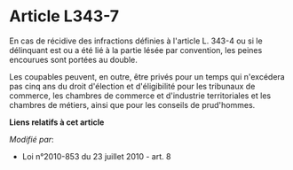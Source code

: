 # Article L343-7

En cas de récidive des infractions définies à l'article L. 343-4 ou si le délinquant est ou a été lié à la partie lésée par
convention, les peines encourues sont portées au double. 

Les coupables peuvent, en outre, être privés pour un temps qui n'excédera pas cinq ans du droit d'élection et d'éligibilité
pour les tribunaux de commerce, les      chambres de commerce et d'industrie territoriales et les chambres de métiers, ainsi
que pour les conseils de prud'hommes.

**Liens relatifs à cet article**

_Modifié par_:

  - Loi n°2010-853 du 23 juillet 2010 - art. 8

